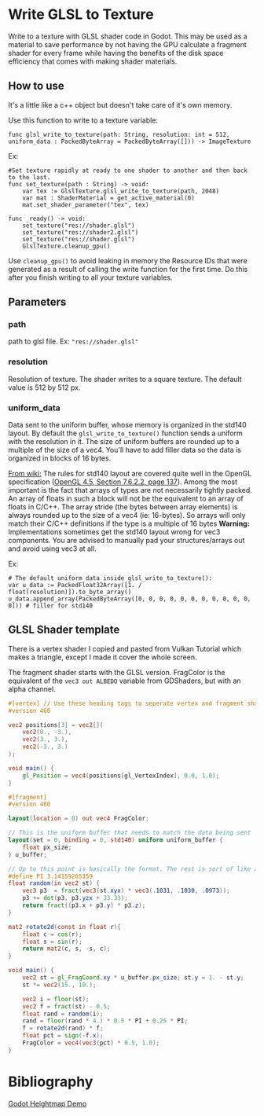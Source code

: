 # Write GLSL to Texture
Write to a texture with GLSL shader code in Godot. This may be used as a material to save performance by not having the GPU calculate a fragment shader for every frame while having the benefits of the disk space efficiency that comes with making shader materials.
## How to use
It's a little like a c++ object but doesn't take care of it's own memory.

Use this function to write to a texture variable:
```GDScript
func glsl_write_to_texture(path: String, resolution: int = 512, uniform_data : PackedByteArray = PackedByteArray([])) -> ImageTexture
```

Ex:
```GDScript
#Set texture rapidly at ready to one shader to another and then back to the last.
func set_texture(path : String) -> void:
	var tex := GlslTexture.glsl_write_to_texture(path, 2048)
	var mat : ShaderMaterial = get_active_material(0)
	mat.set_shader_parameter("tex", tex)

func _ready() -> void:
	set_texture("res://shader.glsl")
	set_texture("res://shader2.glsl")
	set_texture("res://shader.glsl")
	GlslTexture.cleanup_gpu()
```
Use `cleanup_gpu()` to avoid leaking in memory the Resource IDs that were generated as a result of calling the write function for the first time. Do this after you finish writing to all your texture variables.
## Parameters
### path
path to glsl file. Ex: `"res://shader.glsl"`
### resolution
Resolution of texture. The shader writes to a square texture. The default value is 512 by 512 px.
### uniform_data
Data sent to the uniform buffer, whose memory is organized in the std140 layout. By default the `glsl_write_to_texture()` function sends a uniform with the resolution in it. The size of uniform buffers are rounded up to a multiple of the size of a vec4. You'll have to add filler data so the data is organized in blocks of 16 bytes.

[From wiki:](https://www.khronos.org/opengl/wiki/Interface_Block_(GLSL))
The rules for std140 layout are covered quite well in the OpenGL specification ([OpenGL 4.5, Section 7.6.2.2, page 137](https://registry.khronos.org/OpenGL/specs/gl/glspec45.core.pdf#page=159)). Among the most important is the fact that arrays of types are not necessarily tightly packed. An array of floats in such a block will not be the equivalent to an array of floats in C/C++. The array stride (the bytes between array elements) is always rounded up to the size of a vec4 (ie: 16-bytes). So arrays will only match their C/C++ definitions if the type is a multiple of 16 bytes
	**Warning:** Implementations sometimes get the std140 layout wrong for vec3 components. You are advised to manually pad your structures/arrays out and avoid using vec3 at all.

Ex:
```GDScript
# The default uniform data inside glsl_write_to_texture():
var u_data := PackedFloat32Array([1. / float(resolution)]).to_byte_array()
u_data.append_array(PackedByteArray([0, 0, 0, 0, 0, 0, 0, 0, 0, 0, 0, 0])) # filler for std140
```
## GLSL Shader template
There is a vertex shader I copied and pasted from Vulkan Tutorial which makes a triangle, except I made it cover the whole screen.

The fragment shader starts with the GLSL version. FragColor is the equivalent of the `vec3 out ALBEDO` variable from GDShaders, but with an alpha channel.
```GLSL
#[vertex] // Use these heading tags to seperate vertex and fragment shaders
#version 460

vec2 positions[3] = vec2[](
    vec2(0., -3.),
    vec2(3., 3.),
    vec2(-3., 3.)
);

void main() {
    gl_Position = vec4(positions[gl_VertexIndex], 0.0, 1.0);
}

#[fragment]
#version 460

layout(location = 0) out vec4 FragColor;

// This is the uniform buffer that needs to match the data being sent
layout(set = 0, binding = 0, std140) uniform uniform_buffer {
    float px_size;
} u_buffer;

// Up to this point is basically the format. The rest is sort of like a GDShader.
#define PI 3.14159265359
float random(in vec2 st) {
    vec3 p3  = fract(vec3(st.xyx) * vec3(.1031, .1030, .0973));
    p3 += dot(p3, p3.yzx + 33.33);
    return fract((p3.x + p3.y) * p3.z);
}

mat2 rotate2d(const in float r){
    float c = cos(r);
    float s = sin(r);
    return mat2(c, s, -s, c);
}

void main() {
	vec2 st = gl_FragCoord.xy * u_buffer.px_size; st.y = 1. - st.y;
    st *= vec2(15., 10.);

    vec2 i = floor(st);
    vec2 f = fract(st) - 0.5;
    float rand = random(i);
    rand = floor(rand * 4.) * 0.5 * PI + 0.25 * PI;
    f = rotate2d(rand) * f;
    float pct = sign(-f.x);
    FragColor = vec4(vec3(pct) * 0.5, 1.0);
}
```
# Bibliography
[Godot Heightmap Demo](https://github.com/godotengine/godot-demo-projects/blob/master/misc/compute_shader_heightmap/main.gd)